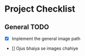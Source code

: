 # Project Checklist

## General TODO
- [X] Implement the general image path
- [] Ojus bhaiya se images chahiye 




